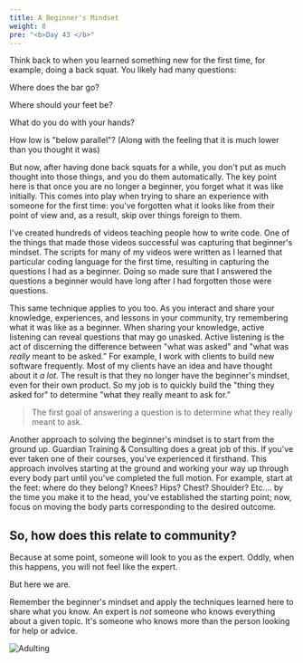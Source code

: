 ```yaml
---
title: A Beginner's Mindset
weight: 8
pre: "<b>Day 43 </b>"
---
```


Think back to when you learned something new for the first time, for example, doing a back squat. You likely had many questions:

Where does the bar go?

Where should your feet be?

What do you do with your hands?

How low is "below parallel"? (Along with the feeling that it is much lower than you thought it was)

But now, after having done back squats for a while, you don't put as much thought into those things, and you do them automatically. The key point here is that once you are no longer a beginner, you forget what it was like initially. This comes into play when trying to share an experience with someone for the first time: you've forgotten what it looks like from their point of view and, as a result, skip over things foreign to them.

I've created hundreds of videos teaching people how to write code. One of the things that made those videos successful was capturing that beginner's mindset. The scripts for many of my videos were written as I learned that particular coding language for the first time, resulting in capturing the questions I had as a beginner. Doing so made sure that I answered the questions a beginner would have long after I had forgotten those were questions.

This same technique applies to you too. As you interact and share your knowledge, experiences, and lessons in your community, try remembering what it was like as a beginner. When sharing your knowledge, active listening can reveal questions that may go unasked. Active listening is the act of discerning the difference between "what was asked" and "what was _really_ meant to be asked.” For example, I work with clients to build new software frequently. Most of my clients have an idea and have thought about it _a lot_. The result is that they no longer have the beginner's mindset, even for their own product. So my job is to quickly build the "thing they asked for" to determine "what they really meant to ask for.”

>The first goal of answering a question is to determine what they really meant to ask.

Another approach to solving the beginner's mindset is to start from the ground up. Guardian Training & Consulting does a great job of this. If you've ever taken one of their courses, you've experienced it firsthand. This approach involves starting at the ground and working your way up through every body part until you've completed the full motion. For example, start at the feet: where do they belong? Knees? Hips? Chest? Shoulder? Etc…. by the time you make it to the head, you've established the starting point; now, focus on moving the body parts corresponding to the desired outcome.

## So, how does this relate to community?

Because at some point, someone will look to you as the expert. Oddly, when this happens, you will not feel like the expert.

But here we are.

Remember the beginner's mindset and apply the techniques learned here to share what you know. An expert is _not_ someone who knows everything about a given topic. It's someone who knows more than the person looking for help or advice. 

![Adulting](/images/adulting.png)
